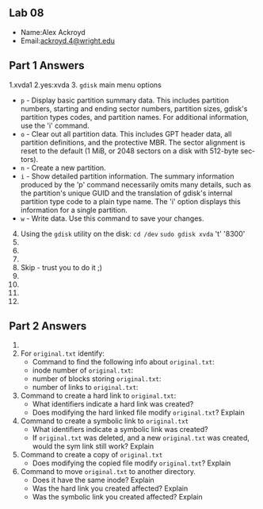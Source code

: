 ## Lab 08

- Name:Alex Ackroyd
- Email:ackroyd.4@wright.edu

## Part 1 Answers

1.xvda1
2.yes:xvda
3. `gdisk` main menu options
   - `p` - Display basic partition summary data. This includes partition numbers, starting and ending sector numbers,
              partition sizes, gdisk's partition types codes, and partition names. For additional information,  use  the
              'i' command.
   - `o` -  Clear out all partition data. This includes GPT header data, all partition definitions, and the protective
              MBR. The sector alignment is reset to the default (1 MiB, or 2048 sectors on a  disk  with  512-byte  sec‐
              tors).
   - `n` - Create  a  new partition.
   - `i` - Show detailed partition information. The summary information produced by the 'p' command necessarily omits
              many details, such as the partition's unique GUID and the translation of gdisk's internal  partition  type
              code to a plain type name. The 'i' option displays this information for a single partition.
   - `w` - Write data. Use this command to save your changes.
4. Using the `gdisk` utility on the disk: `cd /dev` `sudo gdisk xvda` 't' '8300'
5. 
6.
7.
8. Skip - trust you to do it ;)
9.
10.
11.
12.

## Part 2 Answers

1.
2. For `original.txt` identify:
   - Command to find the following info about `original.txt`:
   - inode number of `original.txt`:
   - number of blocks storing `original.txt`:
   - number of links to `original.txt`:
3. Command to create a hard link to `original.txt`:
   - What identifiers indicate a hard link was created?
   - Does modifying the hard linked file modify `original.txt`? Explain
4. Command to create a symbolic link to `original.txt`
   - What identifiers indicate a symbolic link was created?
   - If `original.txt` was deleted, and a new `original.txt` was created, would the sym link still work? Explain
5. Command to create a copy of `original.txt`
   - Does modifying the copied file modify `original.txt`? Explain
6. Command to move `original.txt` to another directory.
   - Does it have the same inode? Explain
   - Was the hard link you created affected? Explain
   - Was the symbolic link you created affected? Explain
